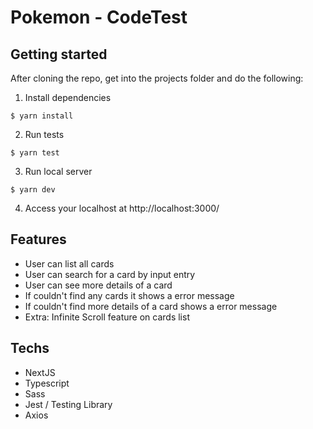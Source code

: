 # Pokemon - CodeTest

## Getting started

After cloning the repo, get into the projects folder and do the following:

1. Install dependencies

```
$ yarn install
```

2. Run tests

```
$ yarn test
```

3. Run local server

```
$ yarn dev
```

4. Access your localhost at http://localhost:3000/

## Features

- User can list all cards
- User can search for a card by input entry
- User can see more details of a card
- If couldn't find any cards it shows a error message
- If couldn't find more details of a card shows a error message
- Extra: Infinite Scroll feature on cards list

## Techs

- NextJS
- Typescript
- Sass
- Jest / Testing Library
- Axios
